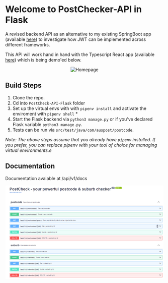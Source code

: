# Welcome to PostChecker-API in Flask 

A revised backend API as an alternative to my existing SpringBoot app (available [here](https://github.com/staceyjf/PostCheck-API)) to investigate how JWT can be implemented across different frameworks.

This API will work hand in hand with the Typescript React app (available [here](https://github.com/staceyjf/Postcheck-front)) which is being demo'ed below.

<div align="center">
  <img src="./planning /postcheckAPI.gif" alt="Homepage">
</div>

## Build Steps

1. Clone the repo.
2. Cd into `PostCheck-API-Flask` folder
3. Set up the virtual envs with with `pipenv install` and activate the enviroment with `pipenv shell` *
3. Start the Flask backend via `python3 manage.py` or if you've declared Flask variable `python3 manage.py`.
4. Tests can be run via `src/test/java/com/auspost/postcode`.

_Note: The above steps assume that you already have `pipenv` installed. If you prefer, you can replace pipenv with your tool of choice for managing virtual environments.e_

## Documentation

Documentation avaiable at /api/v1/docs

<div align="center">
  <img src="./planning /Swagger_doc.png" alt="Swagger documentation of PostCheck API">
</div>

